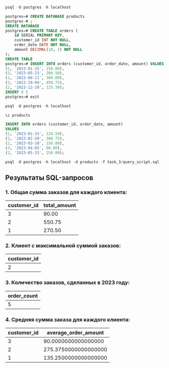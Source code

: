 ``` sql
psql -U postgres -h localhost

postgres=# CREATE DATABASE products
postgres-# ;
CREATE DATABASE
postgres=# CREATE TABLE orders (
    id SERIAL PRIMARY KEY,
    customer_id INT NOT NULL,
    order_date DATE NOT NULL,
    amount DECIMAL(10, 2) NOT NULL
);
CREATE TABLE
postgres=# INSERT INTO orders (customer_id, order_date, amount) VALUES
(1, '2023-01-15', 150.00),
(2, '2023-05-23', 200.50),
(1, '2023-08-11', 300.00),
(3, '2023-10-04', 450.75),
(2, '2023-12-10', 125.30);
INSERT 0 5
postgres=# exit
```

``` sql
psql -U postgres -h localhost

\c products

INSERT INTO orders (customer_id, order_date, amount)
VALUES
(1, '2023-01-15', 120.50),
(2, '2023-02-20', 300.75),
(1, '2023-03-10', 150.00),
(3, '2023-04-05', 90.00),
(2, '2023-05-15', 250.00);

```


``` sql
psql -U postgres -h localhost -d products -f task_3/query_script.sql
```


## Результаты SQL-запросов

### 1. Общая сумма заказов для каждого клиента:

| customer_id | total_amount |
|-------------|--------------|
| 3           | 90.00        |
| 2           | 550.75       |
| 1           | 270.50       |

### 2. Клиент с максимальной суммой заказов:

| customer_id |
|-------------|
| 2           |

### 3. Количество заказов, сделанных в 2023 году:

| order_count |
|-------------|
| 5           |

### 4. Средняя сумма заказа для каждого клиента:

| customer_id | average_order_amount |
|-------------|----------------------|
| 3           | 90.0000000000000000   |
| 2           | 275.3750000000000000  |
| 1           | 135.2500000000000000  |



